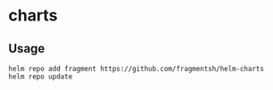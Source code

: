 # charts

## Usage

```console
helm repo add fragment https://github.com/fragmentsh/helm-charts
helm repo update
```

